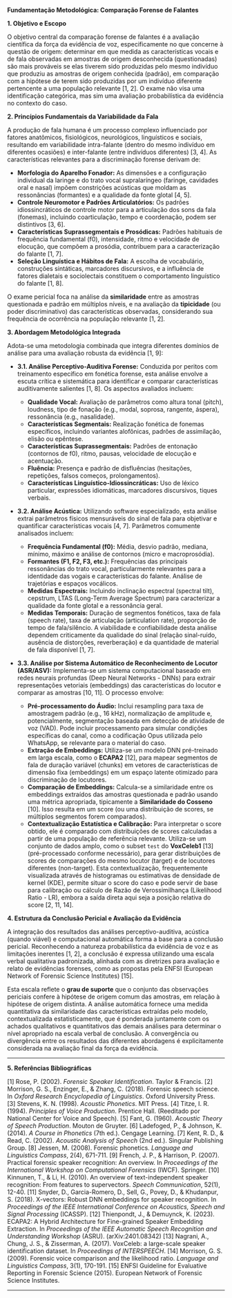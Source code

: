 **Fundamentação Metodológica: Comparação Forense de Falantes**

**1. Objetivo e Escopo**

O objetivo central da comparação forense de falantes é a avaliação científica da força da evidência de voz, especificamente no que concerne à questão de origem: determinar em que medida as características vocais e de fala observadas em amostras de origem desconhecida (questionadas) são mais prováveis se elas tiverem sido produzidas pelo mesmo indivíduo que produziu as amostras de origem conhecida (padrão), em comparação com a hipótese de terem sido produzidas por um indivíduo diferente pertencente a uma população relevante [1, 2]. O exame não visa uma identificação categórica, mas sim uma avaliação probabilística da evidência no contexto do caso.

**2. Princípios Fundamentais da Variabilidade da Fala**

A produção de fala humana é um processo complexo influenciado por fatores anatômicos, fisiológicos, neurológicos, linguísticos e sociais, resultando em variabilidade intra-falante (dentro do mesmo indivíduo em diferentes ocasiões) e inter-falante (entre indivíduos diferentes) [3, 4]. As características relevantes para a discriminação forense derivam de:

*   **Morfologia do Aparelho Fonador:** As dimensões e a configuração individual da laringe e do trato vocal supralaríngeo (faringe, cavidades oral e nasal) impõem constrições acústicas que moldam as ressonâncias (formantes) e a qualidade da fonte glotal [4, 5].
*   **Controle Neuromotor e Padrões Articulatórios:** Os padrões idiossincráticos de controle motor para a articulação dos sons da fala (fonemas), incluindo coarticulação, tempo e coordenação, podem ser distintivos [3, 6].
*   **Características Suprassegmentais e Prosódicas:** Padrões habituais de frequência fundamental (f0), intensidade, ritmo e velocidade de elocução, que compõem a prosódia, contribuem para a caracterização do falante [1, 7].
*   **Seleção Linguística e Hábitos de Fala:** A escolha de vocabulário, construções sintáticas, marcadores discursivos, e a influência de fatores dialetais e sociolectais constituem o comportamento linguístico do falante [1, 8].

O exame pericial foca na análise da **similaridade** entre as amostras questionada e padrão em múltiplos níveis, e na avaliação da **tipicidade** (ou poder discriminativo) das características observadas, considerando sua frequência de ocorrência na população relevante [1, 2].

**3. Abordagem Metodológica Integrada**

Adota-se uma metodologia combinada que integra diferentes domínios de análise para uma avaliação robusta da evidência [1, 9]:

*   **3.1. Análise Perceptivo-Auditiva Forense:** Conduzida por peritos com treinamento específico em fonética forense, esta análise envolve a escuta crítica e sistemática para identificar e comparar características auditivamente salientes [1, 8]. Os aspectos avaliados incluem:
    *   **Qualidade Vocal:** Avaliação de parâmetros como altura tonal (pitch), loudness, tipo de fonação (e.g., modal, soprosa, rangente, áspera), ressonância (e.g., nasalidade).
    *   **Características Segmentais:** Realização fonética de fonemas específicos, incluindo variantes alofônicas, padrões de assimilação, elisão ou epêntese.
    *   **Características Suprassegmentais:** Padrões de entonação (contornos de f0), ritmo, pausas, velocidade de elocução e acentuação.
    *   **Fluência:** Presença e padrão de disfluências (hesitações, repetições, falsos começos, prolongamentos).
    *   **Características Linguístico-Idiossincráticas:** Uso de léxico particular, expressões idiomáticas, marcadores discursivos, tiques verbais.

*   **3.2. Análise Acústica:** Utilizando software especializado, esta análise extrai parâmetros físicos mensuráveis do sinal de fala para objetivar e quantificar características vocais [4, 7]. Parâmetros comumente analisados incluem:
    *   **Frequência Fundamental (f0):** Média, desvio padrão, mediana, mínimo, máximo e análise de contornos (micro e macroprosódia).
    *   **Formantes (F1, F2, F3, etc.):** Frequências das principais ressonâncias do trato vocal, particularmente relevantes para a identidade das vogais e características do falante. Análise de trajetórias e espaços vocálicos.
    *   **Medidas Espectrais:** Incluindo inclinação espectral (spectral tilt), cepstrum, LTAS (Long-Term Average Spectrum) para caracterizar a qualidade da fonte glotal e a ressonância geral.
    *   **Medidas Temporais:** Duração de segmentos fonéticos, taxa de fala (speech rate), taxa de articulação (articulation rate), proporção de tempo de fala/silêncio.
    A viabilidade e confiabilidade desta análise dependem criticamente da qualidade do sinal (relação sinal-ruído, ausência de distorções, reverberação) e da quantidade de material de fala disponível [1, 7].

*   **3.3. Análise por Sistema Automático de Reconhecimento de Locutor (ASR/ASV):** Implementa-se um sistema computacional baseado em redes neurais profundas (Deep Neural Networks - DNNs) para extrair representações vetoriais (embeddings) das características do locutor e comparar as amostras [10, 11]. O processo envolve:
    *   **Pré-processamento do Áudio:** Inclui resampling para taxa de amostragem padrão (e.g., 16 kHz), normalização de amplitude e, potencialmente, segmentação baseada em detecção de atividade de voz (VAD). Pode incluir processamento para simular condições específicas do canal, como a codificação Opus utilizada pelo WhatsApp, se relevante para o material do caso.
    *   **Extração de Embeddings:** Utiliza-se um modelo DNN pré-treinado em larga escala, como o **ECAPA2** [12], para mapear segmentos de fala de duração variável (chunks) em vetores de características de dimensão fixa (embeddings) em um espaço latente otimizado para discriminação de locutores.
    *   **Comparação de Embeddings:** Calcula-se a similaridade entre os embeddings extraídos das amostras questionada e padrão usando uma métrica apropriada, tipicamente a **Similaridade do Cosseno** [10]. Isso resulta em um score (ou uma distribuição de scores, se múltiplos segmentos forem comparados).
    *   **Contextualização Estatística e Calibração:** Para interpretar o score obtido, ele é comparado com distribuições de scores calculadas a partir de uma população de referência relevante. Utiliza-se um conjunto de dados amplo, como o subset `test` do **VoxCeleb1** [13] (pré-processado conforme necessário), para gerar distribuições de scores de comparações do mesmo locutor (target) e de locutores diferentes (non-target). Esta contextualização, frequentemente visualizada através de histogramas ou estimativas de densidade de kernel (KDE), permite situar o score do caso e pode servir de base para calibração ou cálculo de Razão de Verossimilhança (Likelihood Ratio - LR), embora a saída direta aqui seja a posição relativa do score [2, 11, 14].

**4. Estrutura da Conclusão Pericial e Avaliação da Evidência**

A integração dos resultados das análises perceptivo-auditiva, acústica (quando viável) e computacional automática forma a base para a conclusão pericial. Reconhecendo a natureza probabilística da evidência de voz e as limitações inerentes [1, 2], a conclusão é expressa utilizando uma escala verbal qualitativa padronizada, alinhada com as diretrizes para avaliação e relato de evidências forenses, como as propostas pela ENFSI (European Network of Forensic Science Institutes) [15].

Esta escala reflete o **grau de suporte** que o conjunto das observações periciais confere à hipótese de origem comum das amostras, em relação à hipótese de origem distinta. A análise automática fornece uma medida quantitativa da similaridade das características extraídas pelo modelo, contextualizada estatisticamente, que é ponderada juntamente com os achados qualitativos e quantitativos das demais análises para determinar o nível apropriado na escala verbal de conclusão. A convergência ou divergência entre os resultados das diferentes abordagens é explicitamente considerada na avaliação final da força da evidência.

---

**5. Referências Bibliográficas**

[1] Rose, P. (2002). *Forensic Speaker Identification*. Taylor & Francis.
[2] Morrison, G. S., Enzinger, E., & Zhang, C. (2018). Forensic speech science. In *Oxford Research Encyclopedia of Linguistics*. Oxford University Press.
[3] Stevens, K. N. (1998). *Acoustic Phonetics*. MIT Press.
[4] Titze, I. R. (1994). *Principles of Voice Production*. Prentice Hall. (Reeditado por National Center for Voice and Speech).
[5] Fant, G. (1960). *Acoustic Theory of Speech Production*. Mouton de Gruyter.
[6] Ladefoged, P., & Johnson, K. (2014). *A Course in Phonetics* (7th ed.). Cengage Learning.
[7] Kent, R. D., & Read, C. (2002). *Acoustic Analysis of Speech* (2nd ed.). Singular Publishing Group.
[8] Jessen, M. (2008). Forensic phonetics. *Language and Linguistics Compass*, 2(4), 671-711.
[9] French, J. P., & Harrison, P. (2007). Practical forensic speaker recognition: An overview. In *Proceedings of the International Workshop on Computational Forensics* (IWCF). Springer.
[10] Kinnunen, T., & Li, H. (2010). An overview of text-independent speaker recognition: From features to supervectors. *Speech Communication*, 52(1), 12-40.
[11] Snyder, D., Garcia-Romero, D., Sell, G., Povey, D., & Khudanpur, S. (2018). X-vectors: Robust DNN embeddings for speaker recognition. In *Proceedings of the IEEE International Conference on Acoustics, Speech and Signal Processing* (ICASSP).
[12] Thienpondt, J., & Demuynck, K. (2023). ECAPA2: A Hybrid Architecture for Fine-grained Speaker Embedding Extraction. In *Proceedings of the IEEE Automatic Speech Recognition and Understanding Workshop* (ASRU). (arXiv:2401.08342)
[13] Nagrani, A., Chung, J. S., & Zisserman, A. (2017). VoxCeleb: a large-scale speaker identification dataset. In *Proceedings of INTERSPEECH*.
[14] Morrison, G. S. (2009). Forensic voice comparison and the likelihood ratio. *Language and Linguistics Compass*, 3(1), 170-191.
[15] ENFSI Guideline for Evaluative Reporting in Forensic Science (2015). European Network of Forensic Science Institutes.

--- 